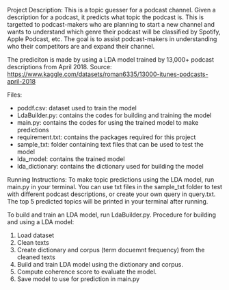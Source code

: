 Project Description:
This is a topic guesser for a podcast channel. Given a description for a podcast, it predicts what topic the podcast is. This is targetted to podcast-makers who are planning to start a new channel and wants to understand which genre their podcast will be classified by Spotify, Apple Podcast, etc. The goal is to assist podcast-makers in understanding who their competitors are and expand their channel. 

The prediciton is made by using a LDA model trained by 13,000+ podcast descriptions from April 2018. Source: https://www.kaggle.com/datasets/roman6335/13000-itunes-podcasts-april-2018

Files:
- poddf.csv: dataset used to train the model
- LdaBuilder.py: contains the codes for building and training the model
- main.py: contains the codes for using the trained model to make predictions
- requirement.txt: contains the packages required for this project
- sample_txt: folder containing text files that can be used to test the model
- lda_model: contains the trained model
- lda_dictionary: contains the dictionary used for building the model

Running Instructions:
To make topic predictions using the LDA model, run main.py in your terminal. You can use txt files in the sample_txt folder to test with different podcast descriptions, or create your own query in query.txt. The top 5 predicted topics will be printed in your terminal after running.

To build and train an LDA model, run LdaBuilder.py. 
Procedure for building and using a LDA model:
1. Load dataset
2. Clean texts
3. Create dictionary and corpus (term docuemnt frequency) from the cleaned texts
4. Build and train LDA model using the dictionary and corpus.
5. Compute coherence score to evaluate the model.
6. Save model to use for prediction in main.py